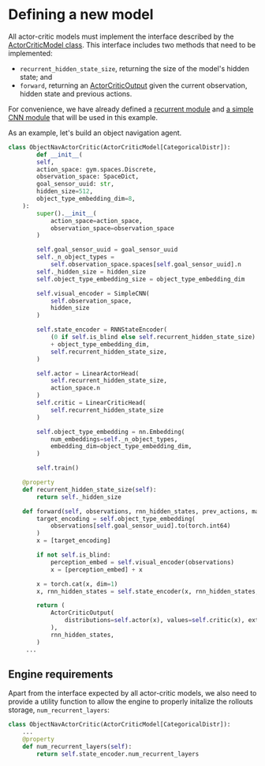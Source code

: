 # Defining a new model

All actor-critic models must implement the interface described by the
[ActorCriticModel class](/api/onpolicy_sync/policy#actorcriticmodel). This interface includes two methods that need to be 
implemented:

* `recurrent_hidden_state_size`, returning the size of the model's hidden state; and 
* `forward`, returning an [ActorCriticOutput](/api/rl_base/common#actorcriticoutput) given the current observation,
hidden state and previous actions.

For convenience, we have already defined a [recurrent module](/api/models/basic_models#RNNStateEncoder) and
[a simple CNN module](/api/basic_models#SimpleCNN) that will be used in this example.

As an example, let's build an object navigation agent.

```python
class ObjectNavActorCritic(ActorCriticModel[CategoricalDistr]):
        def __init__(
        self,
        action_space: gym.spaces.Discrete,
        observation_space: SpaceDict,
        goal_sensor_uuid: str,
        hidden_size=512,
        object_type_embedding_dim=8,
    ):
        super().__init__(
            action_space=action_space,
            observation_space=observation_space
        )

        self.goal_sensor_uuid = goal_sensor_uuid
        self._n_object_types =
            self.observation_space.spaces[self.goal_sensor_uuid].n
        self._hidden_size = hidden_size
        self.object_type_embedding_size = object_type_embedding_dim

        self.visual_encoder = SimpleCNN(
            self.observation_space,
            hidden_size
        )

        self.state_encoder = RNNStateEncoder(
            (0 if self.is_blind else self.recurrent_hidden_state_size)
            + object_type_embedding_dim,
            self.recurrent_hidden_state_size,
        )

        self.actor = LinearActorHead(
            self.recurrent_hidden_state_size,
            action_space.n
        )
        self.critic = LinearCriticHead(
            self.recurrent_hidden_state_size
        )

        self.object_type_embedding = nn.Embedding(
            num_embeddings=self._n_object_types,
            embedding_dim=object_type_embedding_dim,
        )

        self.train()

    @property
    def recurrent_hidden_state_size(self):
        return self._hidden_size

    def forward(self, observations, rnn_hidden_states, prev_actions, masks):
        target_encoding = self.object_type_embedding(
            observations[self.goal_sensor_uuid].to(torch.int64)
        )
        x = [target_encoding]

        if not self.is_blind:
            perception_embed = self.visual_encoder(observations)
            x = [perception_embed] + x

        x = torch.cat(x, dim=1)
        x, rnn_hidden_states = self.state_encoder(x, rnn_hidden_states, masks)

        return (
            ActorCriticOutput(
                distributions=self.actor(x), values=self.critic(x), extras={}
            ),
            rnn_hidden_states,
        )
     ...
```

## Engine requirements

Apart from the interface expected by all actor-critic models, we also need to provide a utility function to allow
the engine to properly initalize the rollouts storage, `num_recurrent_layers`:

```python
class ObjectNavActorCritic(ActorCriticModel[CategoricalDistr]):
    ...
    @property
    def num_recurrent_layers(self):
        return self.state_encoder.num_recurrent_layers
```
